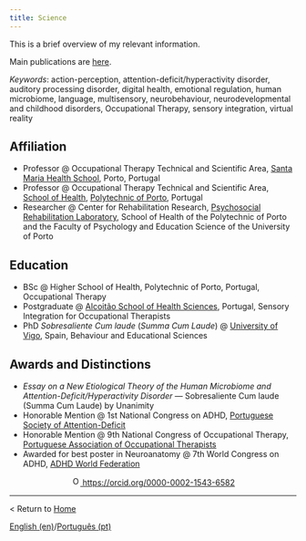 ```yaml
---
title: Science
---
```


This is a brief overview of my relevant information.

Main publications are [here](publications).

*Keywords*: action-perception, attention-deficit/hyperactivity disorder, auditory processing disorder, digital health, emotional regulation, human microbiome, language, multisensory, neurobehaviour, neurodevelopmental and childhood disorders, Occupational Therapy, sensory integration, virtual reality

## Affiliation
- Professor @ Occupational Therapy Technical and Scientific Area, [Santa Maria Health School](https://bit.ly/3ufDBqc), Porto, Portugal
- Professor @ Occupational Therapy Technical and Scientific Area, [School of Health](https://bit.ly/3Og0cJy), [Polytechnic of Porto](https://bit.ly/44CyRbz), Portugal
- Researcher @ Center for Rehabilitation Research, [Psychosocial Rehabilitation Laboratory](https://bit.ly/3rQQHsY), School of Health of the Polytechnic of Porto and the Faculty of Psychology and Education Science of the University of Porto

## Education
- BSc @ Higher School of Health, Polytechnic of Porto, Portugal, Occupational Therapy
- Postgraduate @ [Alcoitão School of Health Sciences](https://bit.ly/3OA8b5O), Portugal, Sensory Integration for Occupational Therapists
- PhD *Sobresaliente Cum laude* (*Summa Cum Laude*) @ [University of Vigo](https://bit.ly/457Iu1B), Spain, Behaviour and Educational Sciences​

## Awards and Distinctions
- *Essay on a New Etiological Theory of the Human Microbiome and Attention-Deficit/Hyperactivity Disorder* — Sobresaliente Cum laude (Summa Cum Laude) by Unanimity
- Honorable Mention @ 1st National Congress on ADHD, [Portuguese Society of Attention-Deficit](https://bit.ly/2UvHgwO)
- Honorable Mention @ 9th National Congress of Occupational Therapy, [Portuguese Association of Occupational Therapists](https://bit.ly/2uO1UJT)
- Awarded for best poster in Neuroanatomy @ 7th World Congress on ADHD, [ADHD World Federation](https://bit.ly/2vC4aEF)

<p align="center">
<a href="https://orcid.org/0000-0002-1543-6582">
<img alt="ORCID logo" src="https://info.orcid.org/wp-content/uploads/2019/11/orcid_16x16.png" width="16" height="16" />
https://orcid.org/0000-0002-1543-6582
</a>
</p>

---

< Return to [Home](index.md)

[English (en)](science)/[Português (pt)](ciencia)
